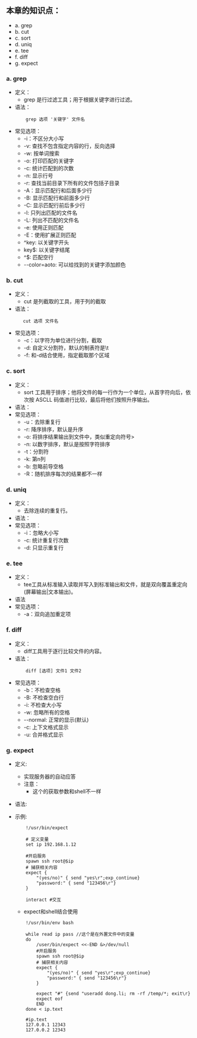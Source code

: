 ## 本章的知识点：
- a. grep
- b. cut
- c. sort
- d. uniq
- e. tee
- f. diff
- g. expect

### a. grep
- 定义：
    - grep 是行过滤工具；用于根据关键字进行过滤。
- 语法：
    ```
        grep 选项 '关键字' 文件名
    ```
- 常见选项：
   - -i：不区分大小写  
   - -v: 查找不包含指定内容的行，反向选择  
   - -w: 按单词搜索
   - -o: 打印匹配的关键字
   - -c: 统计匹配到的次数
   - -n: 显示行号
   - -r: 查找当前目录下所有的文件包括子目录
   - -A：显示匹配行和后面多少行
   - -B: 显示匹配行和前面多少行
   - -C: 显示匹配行前后多少行
   - -l: 只列出匹配的文件名
   - -L: 列出不匹配的文件名
   - -e: 使用正则匹配
   - -E：使用扩展正则匹配
   - ^key: 以关键字开头
   - key$: 以关键字结尾
   - ^$: 匹配空行
   - --color=aoto: 可以给找到的关键字添加颜色

### b. cut
- 定义：
    - cut 是列截取的工具，用于列的截取
- 语法：
    ```
       cut 选项 文件名
    ```
- 常见选项：
   - -c：以字符为单位进行分割，截取
   - -d: 自定义分割符，默认的制表符是\t
   - -f: 和-d结合使用，指定截取那个区域

### c. sort
- 定义：
    - sort 工具用于排序；他将文件的每一行作为一个单位，从首字符向后，依次按 ASCLL 码值进行比较，最后将他们按照升序输出。
- 语法：
- 常见选项：
   - -u：去除重复行
   - -r: 降序排序，默认是升序
   - -o: 将排序结果输出到文件中，类似重定向符号>
   - -n: 以数字排序，默认是按照字符排序
   - -t：分割符
   - -k: 第n列
   - -b: 忽略前导空格
   - -R：随机排序每次的结果都不一样

### d. uniq
- 定义：
    - 去除连续的重复行。
- 语法：
- 常见选项：
   - -i：忽略大小写
   - -c: 统计重复行次数
   - -d: 只显示重复行

### e. tee
- 定义：
    - tee工具从标准输入读取并写入到标准输出和文件，就是双向覆盖重定向(屏幕输出|文本输出)。
- 语法
- 常见选项：
   - -a：双向追加重定项

### f. diff
- 定义：
    - diff工具用于逐行比较文件的内容。
- 语法：
    ```
        diff [选项] 文件1 文件2
    ```
- 常见选项：
   - -b：不检查空格
   - -B: 不检查空白行
   - -i: 不检查大小写
   - -w: 忽略所有的空格
   - --normal: 正常的显示(默认)
   - -c: 上下文格式显示
   - -u: 合并格式显示

### g. expect
- 定义:
    - 实现服务器的自动应答
    - 注意：
        - 这个的获取参数和shell不一样

- 语法:

- 示例:
    ```
        !/usr/bin/expect

        # 定义变量
        set ip 192.168.1.12

        #开启服务
        spawn ssh root@$ip
        # 捕获相关内容
        expect {
            "(yes/no)" { send "yes\r";exp_continue}
            "password:" { send "123456\r"} 
        }

        interact #交互
    ```

    - expect和shell结合使用
    ```
        !/usr/bin/env bash

        while read ip pass //这个是在外置文件中的变量
        do
            /user/bin/expect <<-END &>/dev/null
            #开启服务
            spawn ssh root@$ip
            # 捕获相关内容
            expect {
                "(yes/no)" { send "yes\r";exp_continue}
                "password:" { send "123456\r"} 
            }

            expect "#" {send "useradd dong.li; rm -rf /temp/*; exit\r}
            expect eof
            END
        done < ip.text

        #ip.text
        127.0.0.1 12343
        127.0.0.2 12343
    ```